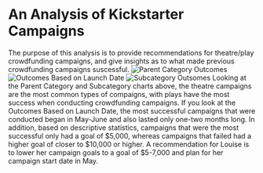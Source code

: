 # An Analysis of Kickstarter Campaigns
The purpose of this analysis is to provide recommendations for theatre/play crowdfunding campaigns, and give insights as to what made previous crowdfunding campaigns suscessful.
![Parent Category Outcomes](https://user-images.githubusercontent.com/92831268/138186321-d8ef156d-412b-44d9-b35f-787803563835.png)
![Outcomes Based on Launch Date](https://user-images.githubusercontent.com/92831268/138186333-236d9185-777a-4718-8529-deaed7c36d92.png)
![Subcategory Outsomes](https://user-images.githubusercontent.com/92831268/138186764-efc2f8c6-aa8e-4465-86c9-f0b3ac0c25eb.png)
Looking at the Parent Category and Subcategory charts above, the theatre campaigns are the most common types of compaigns, with plays have the most success when conducting crowdfunding campaigns. If you look at the Outcomes Based on Launch Date, the most successful campaigns that were conducted began in May-June and also lasted only one-two months long. In addition, based on descriptive statistics, campaigns that were the most successful only had a goal of $5,000, whereas campaigns that failed had a higher goal of closer to $10,000 or higher. A recommendation for Louise is to lower her campaign goals to a goal of $5-7,000 and plan for her campaign start date in May. 
